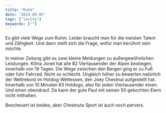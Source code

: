 ```yaml
---
title: "Ruhm"
date: "2024-09-05"
tags: ["levity"]
keywords: [""]
---
```

Es gibt viele Wege zum Ruhm. Leider braucht man für die meisten Talent und Zähigkeit. Und dann stellt sich die Frage, wofür man berühmt sein möchte. 

In meiner Zeitung gibt es zwei kleine Meldungen zu außergewöhnlichen Leistungen. Kilina Jonet hat alle 82 Viertausender der Alpen bestiegen, innerhalb von 19 Tagen. Die Wege zwischen den Bergen ging er zu Fuß oder fuhr Fahrrad. Nicht so schlecht. Ungleich höher zu bewerten natürlich der Weltrekord im Hotdog-Wettessen, den Joey Chestnut aufgestellt hat. Innerhalb von 10 Minuten 83 Hotdogs, also für jeden Viertausender einen. Und einen obendrauf. Da kann der gute Paul mit seinen 50 gekochten Eiern nicht mithalten.

Bescheuert ist beides, aber Chestnuts Sport ist auch noch pervers.